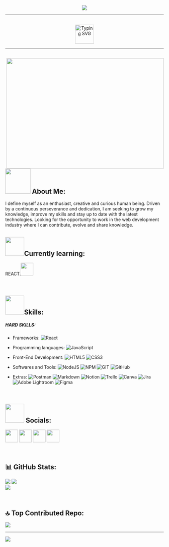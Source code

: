 <div id="header" align="center">
  <img src="https://media.licdn.com/dms/image/D4D16AQFiOaUe1JEOLQ/profile-displaybackgroundimage-shrink_350_1400/0/1690210588154?e=1706745600&v=beta&t=YKpF_MOaaoqhbuMIglgztXBfS3rfYXtP-VviUAEc9aY" width="auto" height="auto"/>
</div>

-----------------------------------------------------------------

<br/>
<div id="header" align="center">
  <a href="https://git.io/typing-svg"><img src="https://readme-typing-svg.demolab.com?font=Fira+Code&size=26&pause=1000&color=F7F7F7&width=435&lines=Hello%2C+World+!+I'm+Ecaterina" alt="Typing SVG" height="60"/></a>
</div>

----------------------------------------------------------------------

<br/>

<img src="https://github.com/ecaterinamh/ecaterinamh/assets/107798204/c01f78fb-90d5-49b7-ac43-3bce3b6557db" width="500" height="350" align="right"/>
<h2><img src="https://media.giphy.com/media/v1.Y2lkPTc5MGI3NjExNnpobGxmNjZ4eHR4aHA0dGY4cHpkcnl3OHB5ZGJ4OWd2aGhzNW41dSZlcD12MV9pbnRlcm5hbF9naWZfYnlfaWQmY3Q9cw/CJMICviHRlROaQw0JS/giphy.gif" height="80"/> About Me:</h2>

<p>I define myself as an enthusiast, creative and curious human being. Driven by a continuous perseverance and dedication, I am seeking to grow my knowledge, improve my skills and stay up to date with the latest technologies.
Looking for the opportunity to work in the web development industry where I can contribute, evolve and share knowledge.</p>

<h2><img src="https://media.giphy.com/media/NW0piN9IqsibPqtZ5R/giphy.gif" width="60" height="60"/>Currently learning:</h2>
<p> REACT.<img src="https://user-images.githubusercontent.com/74038190/212257467-871d32b7-e401-42e8-a166-fcfd7baa4c6b.gif" width="40" height="40"/></p> 
<br/>

<h2><img src="https://user-images.githubusercontent.com/74038190/212284087-bbe7e430-757e-4901-90bf-4cd2ce3e1852.gif" width="60" height="60"/>Skills:</h2>

<div align="left">
<h5>HARD SKILLS:</h5>

- Frameworks:
  ![React](https://img.shields.io/badge/react-%2320232a.svg?style=plastic&logo=react&logoColor=%2361DAFB)
  
- Programming languages:
  ![JavaScript](https://img.shields.io/badge/javascript-%23323330.svg?style=plastic&logo=javascript&logoColor=%23F7DF1E)
  
- Front-End Development: 
  ![HTML5](https://img.shields.io/badge/html5-%23E34F26.svg?style=plastic&logo=html5&logoColor=white)
  ![CSS3](https://img.shields.io/badge/css3-%231572B6.svg?style=plastic&logo=css3&logoColor=white)

- Softwares and Tools:
  ![NodeJS](https://img.shields.io/badge/node.js-6DA55F?style=plastic&logo=node.js&logoColor=white)
  ![NPM](https://img.shields.io/badge/NPM-%23000000.svg?style=plastic&logo=npm&logoColor=white)
  ![GIT](https://img.shields.io/badge/Git-fc6d26?style=plastic&logo=git&logoColor=white)
  ![GitHub](https://img.shields.io/badge/GitHub-%23121011.svg?style=plastic&logo=github&logoColor=white)
  
- Extras:
  ![Postman](https://img.shields.io/badge/Postman-FF6C37?style=plastic&logo=postman&logoColor=white)
  ![Markdown](https://img.shields.io/badge/markdown-%23000000.svg?style=plastic&logo=markdown&logoColor=white)
  ![Notion](https://img.shields.io/badge/Notion-%23000000.svg?style=plastic&logo=notion&logoColor=white)
  ![Trello](https://img.shields.io/badge/Trello-%23026AA7.svg?style=plastic&logo=Trello&logoColor=white)
  ![Canva](https://img.shields.io/badge/Canva-%2300C4CC.svg?style=plastic&logo=Canva&logoColor=white)
  ![Jira](https://img.shields.io/badge/jira-%230A0FFF.svg?style=plastic&logo=jira&logoColor=white) 
  ![Adobe Lightroom](https://img.shields.io/badge/Adobe%20Lightroom-31A8FF.svg?style=plastic&logo=Adobe%20Lightroom&logoColor=white)
  ![Figma](https://img.shields.io/badge/figma-%23F24E1E.svg?style=plastic&logo=figma&logoColor=white)
  
       	    
<div/>
<br/>

<h2><img src="https://user-images.githubusercontent.com/74038190/214644152-52f47eb3-5e31-4f47-8758-05c9468d5596.gif" width="60" height="60"/> Socials: </h2>


<a href="https://www.linkedin.com/in/ecaterinamihai/" target="_blank"><img src="https://github.com/ecaterinamh/ecaterinamh/assets/107798204/3362c016-970d-44a2-a7ed-50ac60e7c712" width="40" height="40"/></a>
<a href="https://github.com/ecaterinamh" target="_blank"><img src="https://github.com/ecaterinamh/ecaterinamh/assets/107798204/5c505d22-7664-4431-86d8-720a6cdb39e4" width="40" height="40"/></a>
<a href="https://discordapp.com/users/ecaterinamh" target="_blank"><img src="https://github.com/ecaterinamh/ecaterinamh/assets/107798204/b2c38eb4-0315-4a3d-969b-f1a2657b84c9" width="40" height="40"/></a>
<a href="https://instagram.com/ecaterinamh" target="_blank"><img src="https://github.com/ecaterinamh/ecaterinamh/assets/107798204/7fc2891c-f991-4f0b-8882-8bdce9ef6abd" width="40" height="40"/></a> 

<br/>




<h2>📊 GitHub Stats:</h2>

![](https://github-readme-stats.vercel.app/api?username=ecaterinamh&theme=chartreuse-dark&hide_border=false&include_all_commits=false&count_private=false) 
![](https://github-readme-streak-stats.herokuapp.com/?user=ecaterinamh&theme=chartreuse-dark&hide_border=false) <br/>
![](https://github-readme-stats.vercel.app/api/top-langs/?username=ecaterinamh&theme=chartreuse-dark&hide_border=false&include_all_commits=false&count_private=false&layout=compact)

<br/>

<h2>🔝 Top Contributed Repo: </h2>

![](https://github-contributor-stats.vercel.app/api?username=ecaterinamh&limit=5&theme=dark&combine_all_yearly_contributions=true)


---
[![](https://visitcount.itsvg.in/api?id=ecaterinamh&icon=0&color=12)](https://visitcount.itsvg.in)



